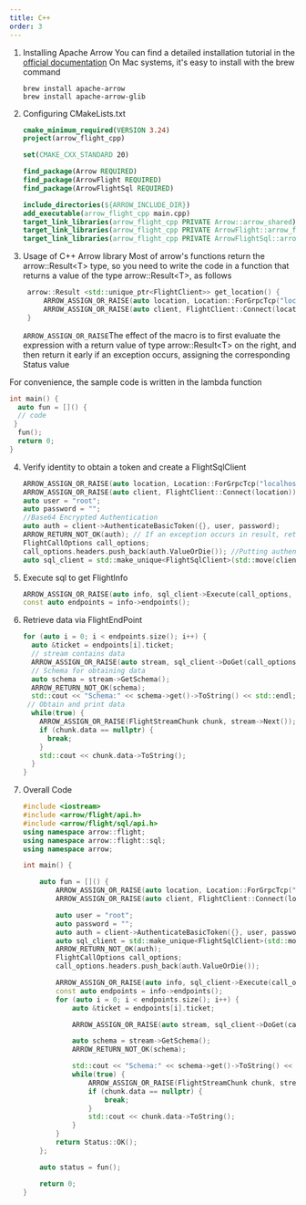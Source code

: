 ```yaml
---
title: C++
order: 3
---
```


1. Installing Apache Arrow
   You can find a detailed installation tutorial in the [official  documentation](arrow.apache.org/install/)
   On Mac systems, it's easy to install with the brew command

   ```shell
   brew install apache-arrow
   brew install apache-arrow-glib
   ```



2. Configuring CMakeLists.txt

   ```CMake
   cmake_minimum_required(VERSION 3.24)
   project(arrow_flight_cpp)
   
   set(CMAKE_CXX_STANDARD 20)
   
   find_package(Arrow REQUIRED)
   find_package(ArrowFlight REQUIRED)
   find_package(ArrowFlightSql REQUIRED)
   
   include_directories(${ARROW_INCLUDE_DIR})
   add_executable(arrow_flight_cpp main.cpp)
   target_link_libraries(arrow_flight_cpp PRIVATE Arrow::arrow_shared)
   target_link_libraries(arrow_flight_cpp PRIVATE ArrowFlight::arrow_flight_shared)
   target_link_libraries(arrow_flight_cpp PRIVATE ArrowFlightSql::arrow_flight_sql_shared)
   ```



3. Usage of C++ Arrow library
   Most of arrow's functions return the arrow::Result\<T\> type, so you need to write the code in a function that returns a value of the type arrow::Result\<T>, as follows

   ```c++
    arrow::Result <std::unique_ptr<FlightClient>> get_location() {
        ARROW_ASSIGN_OR_RAISE(auto location, Location::ForGrpcTcp("localhost", 31004));
        ARROW_ASSIGN_OR_RAISE(auto client, FlightClient::Connect(location))
    }
   ```

   `ARROW_ASSIGN_OR_RAISE`The effect of the macro is to first evaluate the expression with a return value of type arrow::Result\<T\> on the right, and then return it early if an exception occurs, assigning the corresponding Status value


For convenience, the sample code is written in the lambda function

   ```cpp
   int main() {
     auto fun = []() {
     // code
   	}
     fun();
     return 0;
   }
   ```

4. Verify identity to obtain a token and create a FlightSqlClient

   ```c++
   ARROW_ASSIGN_OR_RAISE(auto location, Location::ForGrpcTcp("localhost", 31004))
   ARROW_ASSIGN_OR_RAISE(auto client, FlightClient::Connect(location))
   auto user = "root";
   auto password = "";
   //Base64 Encrypted Authentication
   auto auth = client->AuthenticateBasicToken({}, user, password); 
   ARROW_RETURN_NOT_OK(auth); // If an exception occurs in result, return directly
   FlightCallOptions call_options;
   call_options.headers.push_back(auth.ValueOrDie()); //Putting authentication in the call option
   auto sql_client = std::make_unique<FlightSqlClient>(std::move(client));
   ```

5. Execute sql to get FlightInfo

   ```c++
   ARROW_ASSIGN_OR_RAISE(auto info, sql_client->Execute(call_options, "select now();"));
   const auto endpoints = info->endpoints();
   ```

6. Retrieve data via FlightEndPoint

   ```c++
   for (auto i = 0; i < endpoints.size(); i++) {
     auto &ticket = endpoints[i].ticket; 
     // stream contains data
     ARROW_ASSIGN_OR_RAISE(auto stream, sql_client->DoGet(call_options, ticket));
     // Schema for obtaining data
     auto schema = stream->GetSchema();
     ARROW_RETURN_NOT_OK(schema);
     std::cout << "Schema:" << schema->get()->ToString() << std::endl;
    // Obtain and print data
     while(true) {
       ARROW_ASSIGN_OR_RAISE(FlightStreamChunk chunk, stream->Next());
       if (chunk.data == nullptr) {
         break;
       }
       std::cout << chunk.data->ToString();
     }
   }
   ```

7. Overall Code

   ```c++
   #include <iostream>
   #include <arrow/flight/api.h>
   #include <arrow/flight/sql/api.h>
   using namespace arrow::flight;
   using namespace arrow::flight::sql;
   using namespace arrow;
   
   int main() {
   
       auto fun = []() {
           ARROW_ASSIGN_OR_RAISE(auto location, Location::ForGrpcTcp("localhost", 31004))
           ARROW_ASSIGN_OR_RAISE(auto client, FlightClient::Connect(location))
   
           auto user = "root";
           auto password = "";
           auto auth = client->AuthenticateBasicToken({}, user, password);
           auto sql_client = std::make_unique<FlightSqlClient>(std::move(client));
           ARROW_RETURN_NOT_OK(auth);
           FlightCallOptions call_options;
           call_options.headers.push_back(auth.ValueOrDie());
   
           ARROW_ASSIGN_OR_RAISE(auto info, sql_client->Execute(call_options, "select now();"));
           const auto endpoints = info->endpoints();
           for (auto i = 0; i < endpoints.size(); i++) {
               auto &ticket = endpoints[i].ticket;
   
               ARROW_ASSIGN_OR_RAISE(auto stream, sql_client->DoGet(call_options, ticket));
   
               auto schema = stream->GetSchema();
               ARROW_RETURN_NOT_OK(schema);
   
               std::cout << "Schema:" << schema->get()->ToString() << std::endl;
               while(true) {
                   ARROW_ASSIGN_OR_RAISE(FlightStreamChunk chunk, stream->Next());
                   if (chunk.data == nullptr) {
                       break;
                   }
                   std::cout << chunk.data->ToString();
               }
           }
           return Status::OK();
       };
   
       auto status = fun();
   
       return 0;
   }
   ```